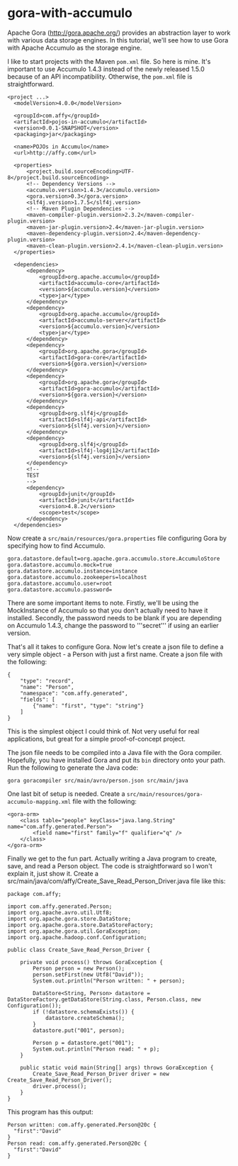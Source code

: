 gora-with-accumulo
==================
Apache Gora (http://gora.apache.org/) provides an abstraction layer to work with various 
data storage engines. In this tutorial, we'll see how to use Gora with Apache Accumulo 
as the storage engine.

I like to start projects with the Maven `pom.xml` file. So here is mine. It's important to 
use Accumulo 1.4.3 instead of the newly released 1.5.0 because of an API incompatibility.
Otherwise, the `pom.xml` file is straightforward.

	<project ...>
      <modelVersion>4.0.0</modelVersion>
  
      <groupId>com.affy</groupId>
      <artifactId>pojos-in-accumulo</artifactId>
      <version>0.0.1-SNAPSHOT</version>
      <packaging>jar</packaging>
  
      <name>POJOs in Accumulo</name>
      <url>http://affy.com</url>
      
      <properties>
          <project.build.sourceEncoding>UTF-8</project.build.sourceEncoding>
          <!-- Dependency Versions -->
          <accumulo.version>1.4.3</accumulo.version>
          <gora.version>0.3</gora.version>
          <slf4j.version>1.7.5</slf4j.version>
          <!-- Maven Plugin Dependencies -->
          <maven-compiler-plugin.version>2.3.2</maven-compiler-plugin.version>
          <maven-jar-plugin.version>2.4</maven-jar-plugin.version>
          <maven-dependency-plugin.version>2.4</maven-dependency-plugin.version>
          <maven-clean-plugin.version>2.4.1</maven-clean-plugin.version>
      </properties>    
        
      <dependencies>
          <dependency>
              <groupId>org.apache.accumulo</groupId>
              <artifactId>accumulo-core</artifactId>
              <version>${accumulo.version}</version>
              <type>jar</type>
          </dependency>
          <dependency>
              <groupId>org.apache.accumulo</groupId>
              <artifactId>accumulo-server</artifactId>
              <version>${accumulo.version}</version>
              <type>jar</type>
          </dependency>
          <dependency>
              <groupId>org.apache.gora</groupId>
              <artifactId>gora-core</artifactId>
              <version>${gora.version}</version>
          </dependency>
          <dependency>
              <groupId>org.apache.gora</groupId>
              <artifactId>gora-accumulo</artifactId>
              <version>${gora.version}</version>
          </dependency>
          <dependency>
              <groupId>org.slf4j</groupId>
              <artifactId>slf4j-api</artifactId>
              <version>${slf4j.version}</version>
          </dependency>
          <dependency>
              <groupId>org.slf4j</groupId>
              <artifactId>slf4j-log4j12</artifactId>
              <version>${slf4j.version}</version>
          </dependency>
          <!--
          TEST
          -->
          <dependency>
              <groupId>junit</groupId>
              <artifactId>junit</artifactId>
              <version>4.8.2</version>
              <scope>test</scope>
          </dependency>
      </dependencies>
      
  </project>

Now create a `src/main/resources/gora.properties` file configuring Gora by 
specifying how to find Accumulo.

    gora.datastore.default=org.apache.gora.accumulo.store.AccumuloStore
    gora.datastore.accumulo.mock=true
    gora.datastore.accumulo.instance=instance
    gora.datastore.accumulo.zookeepers=localhost
    gora.datastore.accumulo.user=root
    gora.datastore.accumulo.password=

There are some important items to note. Firstly, we'll be using the MockInstance of
Accumulo so that you don't actually need to have it installed. Secondly, the password
needs to be blank if you are depending on Accumulo 1.4.3, change the password to 
'''secret''' if using an earlier version.

That's all it takes to configure Gora. Now let's create a json file to define a very 
simple object - a Person with just a first name. Create a json file with the 
following:

    {
        "type": "record",
        "name": "Person",
        "namespace": "com.affy.generated",
        "fields": [
            {"name": "first", "type": "string"}
        ]
    }

This is the simplest object I could think of. Not very useful for real applications, but 
great for a simple proof-of-concept project.

The json file needs to be compiled into a Java file with the Gora compiler. Hopefully, you
have installed Gora and put its ```bin``` directory onto your path. Run the following to
generate the Java code:

    gora goracompiler src/main/avro/person.json src/main/java
    
One last bit of setup is needed. Create a ```src/main/resources/gora-accumulo-mapping.xml``` 
file with the following:

    <gora-orm>
        <class table="people" keyClass="java.lang.String" name="com.affy.generated.Person">
            <field name="first" family="f" qualifier="q" />
        </class>
    </gora-orm>

Finally we get to the fun part. Actually writing a Java program to create, save, and 
read a Person object. The code is straightforward so I won't explain it, just show it. Create 
a src/main/java/com/affy/Create_Save_Read_Person_Driver.java file like this:

    package com.affy;
    
    import com.affy.generated.Person;
    import org.apache.avro.util.Utf8;
    import org.apache.gora.store.DataStore;
    import org.apache.gora.store.DataStoreFactory;
    import org.apache.gora.util.GoraException;
    import org.apache.hadoop.conf.Configuration;
    
    public class Create_Save_Read_Person_Driver {
    
        private void process() throws GoraException {
            Person person = new Person();
            person.setFirst(new Utf8("David"));
            System.out.println("Person written: " + person);
        
            DataStore<String, Person> datastore = DataStoreFactory.getDataStore(String.class, Person.class, new Configuration());
            if (!datastore.schemaExists()) {
                datastore.createSchema();
            }
            datastore.put("001", person);
            
            Person p = datastore.get("001");
            System.out.println("Person read: " + p);
        }
    
        public static void main(String[] args) throws GoraException {
            Create_Save_Read_Person_Driver driver = new Create_Save_Read_Person_Driver();
            driver.process();
        }
    }

This program has this output:

    Person written: com.affy.generated.Person@20c {
      "first":"David"
    }
    Person read: com.affy.generated.Person@20c {
      "first":"David"
    }
    
